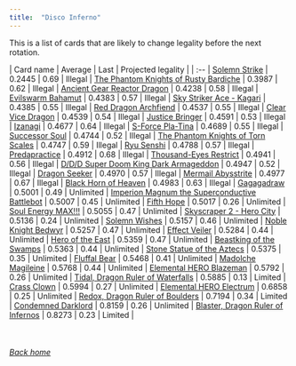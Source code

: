 ```yaml
---
title:  "Disco Inferno"
---
```


This is a list of cards that are likely to change legality before the next rotation.

| Card name | Average | Last | Projected legality |
| :-- |
[Solemn Strike](https://db.ygoprodeck.com/card/?search=Solemn%20Strike) | 0.2445 | 0.69 | Illegal |
[The Phantom Knights of Rusty Bardiche](https://db.ygoprodeck.com/card/?search=The%20Phantom%20Knights%20of%20Rusty%20Bardiche) | 0.3987 | 0.62 | Illegal |
[Ancient Gear Reactor Dragon](https://db.ygoprodeck.com/card/?search=Ancient%20Gear%20Reactor%20Dragon) | 0.4238 | 0.58 | Illegal |
[Evilswarm Bahamut](https://db.ygoprodeck.com/card/?search=Evilswarm%20Bahamut) | 0.4383 | 0.57 | Illegal |
[Sky Striker Ace - Kagari](https://db.ygoprodeck.com/card/?search=Sky%20Striker%20Ace%20-%20Kagari) | 0.4385 | 0.55 | Illegal |
[Red Dragon Archfiend](https://db.ygoprodeck.com/card/?search=Red%20Dragon%20Archfiend) | 0.4537 | 0.55 | Illegal |
[Clear Vice Dragon](https://db.ygoprodeck.com/card/?search=Clear%20Vice%20Dragon) | 0.4539 | 0.54 | Illegal |
[Justice Bringer](https://db.ygoprodeck.com/card/?search=Justice%20Bringer) | 0.4591 | 0.53 | Illegal |
[Izanagi](https://db.ygoprodeck.com/card/?search=Izanagi) | 0.4677 | 0.64 | Illegal |
[S-Force Pla-Tina](https://db.ygoprodeck.com/card/?search=S-Force%20Pla-Tina) | 0.4689 | 0.55 | Illegal |
[Successor Soul](https://db.ygoprodeck.com/card/?search=Successor%20Soul) | 0.4744 | 0.52 | Illegal |
[The Phantom Knights of Torn Scales](https://db.ygoprodeck.com/card/?search=The%20Phantom%20Knights%20of%20Torn%20Scales) | 0.4747 | 0.59 | Illegal |
[Ryu Senshi](https://db.ygoprodeck.com/card/?search=Ryu%20Senshi) | 0.4788 | 0.57 | Illegal |
[Predapractice](https://db.ygoprodeck.com/card/?search=Predapractice) | 0.4912 | 0.68 | Illegal |
[Thousand-Eyes Restrict](https://db.ygoprodeck.com/card/?search=Thousand-Eyes%20Restrict) | 0.4941 | 0.56 | Illegal |
[D/D/D Super Doom King Dark Armageddon](https://db.ygoprodeck.com/card/?search=D/D/D%20Super%20Doom%20King%20Dark%20Armageddon) | 0.4947 | 0.52 | Illegal |
[Dragon Seeker](https://db.ygoprodeck.com/card/?search=Dragon%20Seeker) | 0.4970 | 0.57 | Illegal |
[Mermail Abysstrite](https://db.ygoprodeck.com/card/?search=Mermail%20Abysstrite) | 0.4977 | 0.67 | Illegal |
[Black Horn of Heaven](https://db.ygoprodeck.com/card/?search=Black%20Horn%20of%20Heaven) | 0.4983 | 0.63 | Illegal |
[Gagagadraw](https://db.ygoprodeck.com/card/?search=Gagagadraw) | 0.5001 | 0.49 | Unlimited |
[Imperion Magnum the Superconductive Battlebot](https://db.ygoprodeck.com/card/?search=Imperion%20Magnum%20the%20Superconductive%20Battlebot) | 0.5007 | 0.45 | Unlimited |
[Fifth Hope](https://db.ygoprodeck.com/card/?search=Fifth%20Hope) | 0.5017 | 0.26 | Unlimited |
[Soul Energy MAX!!!](https://db.ygoprodeck.com/card/?search=Soul%20Energy%20MAX!!!) | 0.5055 | 0.47 | Unlimited |
[Skyscraper 2 - Hero City](https://db.ygoprodeck.com/card/?search=Skyscraper%202%20-%20Hero%20City) | 0.5136 | 0.24 | Unlimited |
[Solemn Wishes](https://db.ygoprodeck.com/card/?search=Solemn%20Wishes) | 0.5157 | 0.46 | Unlimited |
[Noble Knight Bedwyr](https://db.ygoprodeck.com/card/?search=Noble%20Knight%20Bedwyr) | 0.5257 | 0.47 | Unlimited |
[Effect Veiler](https://db.ygoprodeck.com/card/?search=Effect%20Veiler) | 0.5284 | 0.44 | Unlimited |
[Hero of the East](https://db.ygoprodeck.com/card/?search=Hero%20of%20the%20East) | 0.5359 | 0.47 | Unlimited |
[Beastking of the Swamps](https://db.ygoprodeck.com/card/?search=Beastking%20of%20the%20Swamps) | 0.5363 | 0.44 | Unlimited |
[Stone Statue of the Aztecs](https://db.ygoprodeck.com/card/?search=Stone%20Statue%20of%20the%20Aztecs) | 0.5375 | 0.35 | Unlimited |
[Fluffal Bear](https://db.ygoprodeck.com/card/?search=Fluffal%20Bear) | 0.5468 | 0.41 | Unlimited |
[Madolche Magileine](https://db.ygoprodeck.com/card/?search=Madolche%20Magileine) | 0.5768 | 0.44 | Unlimited |
[Elemental HERO Blazeman](https://db.ygoprodeck.com/card/?search=Elemental%20HERO%20Blazeman) | 0.5792 | 0.26 | Unlimited |
[Tidal, Dragon Ruler of Waterfalls](https://db.ygoprodeck.com/card/?search=Tidal,%20Dragon%20Ruler%20of%20Waterfalls) | 0.5885 | 0.13 | Limited |
[Crass Clown](https://db.ygoprodeck.com/card/?search=Crass%20Clown) | 0.5994 | 0.27 | Unlimited |
[Elemental HERO Electrum](https://db.ygoprodeck.com/card/?search=Elemental%20HERO%20Electrum) | 0.6858 | 0.25 | Unlimited |
[Redox, Dragon Ruler of Boulders](https://db.ygoprodeck.com/card/?search=Redox,%20Dragon%20Ruler%20of%20Boulders) | 0.7194 | 0.34 | Limited |
[Condemned Darklord](https://db.ygoprodeck.com/card/?search=Condemned%20Darklord) | 0.8159 | 0.26 | Unlimited |
[Blaster, Dragon Ruler of Infernos](https://db.ygoprodeck.com/card/?search=Blaster,%20Dragon%20Ruler%20of%20Infernos) | 0.8273 | 0.23 | Limited |

<br>

###### [Back home](index)